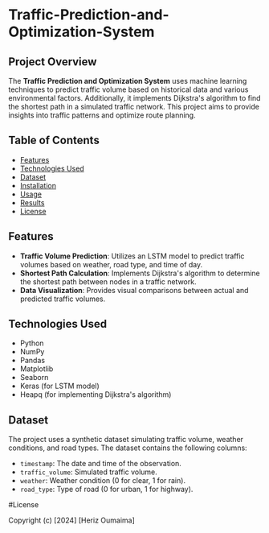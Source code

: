 # Traffic-Prediction-and-Optimization-System

## Project Overview

The **Traffic Prediction and Optimization System** uses machine learning techniques to predict traffic volume based on historical data and various environmental factors. Additionally, it implements Dijkstra's algorithm to find the shortest path in a simulated traffic network. This project aims to provide insights into traffic patterns and optimize route planning.

## Table of Contents

- [Features](#features)
- [Technologies Used](#technologies-used)
- [Dataset](#dataset)
- [Installation](#installation)
- [Usage](#usage)
- [Results](#results)
- [License](#license)

## Features

- **Traffic Volume Prediction**: Utilizes an LSTM model to predict traffic volumes based on weather, road type, and time of day.
- **Shortest Path Calculation**: Implements Dijkstra's algorithm to determine the shortest path between nodes in a traffic network.
- **Data Visualization**: Provides visual comparisons between actual and predicted traffic volumes.

## Technologies Used

- Python
- NumPy
- Pandas
- Matplotlib
- Seaborn
- Keras (for LSTM model)
- Heapq (for implementing Dijkstra's algorithm)

## Dataset

The project uses a synthetic dataset simulating traffic volume, weather conditions, and road types. The dataset contains the following columns:

- `timestamp`: The date and time of the observation.
- `traffic_volume`: Simulated traffic volume.
- `weather`: Weather condition (0 for clear, 1 for rain).
- `road_type`: Type of road (0 for urban, 1 for highway).

#License

Copyright (c) [2024] [Heriz Oumaima]
